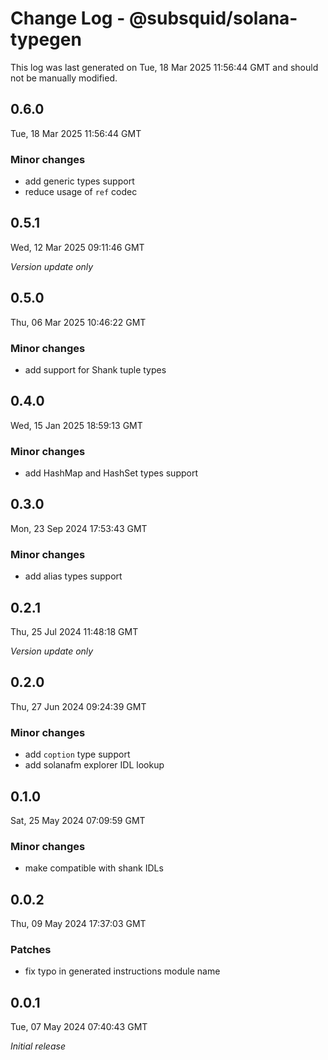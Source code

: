 # Change Log - @subsquid/solana-typegen

This log was last generated on Tue, 18 Mar 2025 11:56:44 GMT and should not be manually modified.

## 0.6.0
Tue, 18 Mar 2025 11:56:44 GMT

### Minor changes

- add generic types support
- reduce usage of `ref` codec

## 0.5.1
Wed, 12 Mar 2025 09:11:46 GMT

_Version update only_

## 0.5.0
Thu, 06 Mar 2025 10:46:22 GMT

### Minor changes

- add support for Shank tuple types

## 0.4.0
Wed, 15 Jan 2025 18:59:13 GMT

### Minor changes

- add HashMap and HashSet types support

## 0.3.0
Mon, 23 Sep 2024 17:53:43 GMT

### Minor changes

- add alias types support

## 0.2.1
Thu, 25 Jul 2024 11:48:18 GMT

_Version update only_

## 0.2.0
Thu, 27 Jun 2024 09:24:39 GMT

### Minor changes

- add `coption` type support
- add solanafm explorer IDL lookup

## 0.1.0
Sat, 25 May 2024 07:09:59 GMT

### Minor changes

- make compatible with shank IDLs

## 0.0.2
Thu, 09 May 2024 17:37:03 GMT

### Patches

- fix typo in generated instructions module name

## 0.0.1
Tue, 07 May 2024 07:40:43 GMT

_Initial release_

